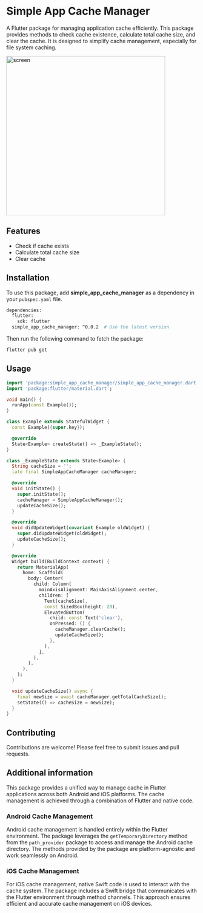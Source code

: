 # Simple App Cache Manager

A Flutter package for managing application cache efficiently. This package provides methods to check cache existence, calculate total cache size, and clear the cache. It is designed to simplify cache management, especially for file system caching.

<img width="419" alt="screen" src="https://github.com/therasuldev/simple_app_cache_manager/assets/74558294/4710d362-a07f-4cfa-90c8-f6abd71f6ded">

## Features

- Check if cache exists
- Calculate total cache size
- Clear cache

## Installation

To use this package, add **simple_app_cache_manager** as a dependency in your `pubspec.yaml` file.

```bash
dependencies:
  flutter:
    sdk: flutter
  simple_app_cache_manager: ^0.0.2  # Use the latest version
```
Then run the following command to fetch the package:

```bash
flutter pub get
```


## Usage


```dart
import 'package:simple_app_cache_manager/simple_app_cache_manager.dart';
import 'package:flutter/material.dart';

void main() {
  runApp(const Example());
}

class Example extends StatefulWidget {
  const Example({super.key});

  @override
  State<Example> createState() => _ExampleState();
}

class _ExampleState extends State<Example> {
  String cacheSize = '';
  late final SimpleAppCacheManager cacheManager;

  @override
  void initState() {
    super.initState();
    cacheManager = SimpleAppCacheManager();
    updateCacheSize();
  }

  @override
  void didUpdateWidget(covariant Example oldWidget) {
    super.didUpdateWidget(oldWidget);
    updateCacheSize();
  }

  @override
  Widget build(BuildContext context) {
    return MaterialApp(
      home: Scaffold(
        body: Center(
          child: Column(
            mainAxisAlignment: MainAxisAlignment.center,
            children: [
              Text(cacheSize),
              const SizedBox(height: 20),
              ElevatedButton(
                child: const Text('clear'),
                onPressed: () {
                  cacheManager.clearCache();
                  updateCacheSize();
                },
              ),
            ],
          ),
        ),
      ),
    );
  }

  void updateCacheSize() async {
    final newSize = await cacheManager.getTotalCacheSize();
    setState(() => cacheSize = newSize);
  }
}

```

## Contributing

Contributions are welcome! Please feel free to submit issues and pull requests.


## Additional information

This package provides a unified way to manage cache in Flutter applications across both Android and iOS platforms. The cache management is achieved through a combination of Flutter and native code.

### Android Cache Management

Android cache management is handled entirely within the Flutter environment. The package leverages the `getTemporaryDirectory` method from the `path_provider` package to access and manage the Android cache directory. The methods provided by the package are platform-agnostic and work seamlessly on Android.

### iOS Cache Management

For iOS cache management, native Swift code is used to interact with the cache system. The package includes a Swift bridge that communicates with the Flutter environment through method channels. This approach ensures efficient and accurate cache management on iOS devices.

